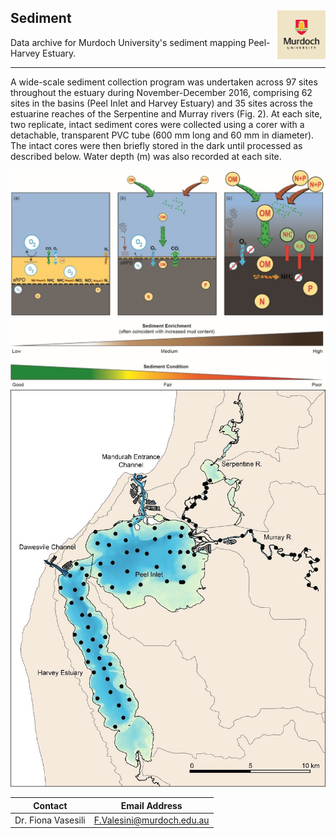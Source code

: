 ## Sediment  <img src="https://github.com/AquaticEcoDynamics/Peel_ARC/blob/master/Images/Logos/murdoch.png" width="77.5" height="77.5" align="right">

Data archive for Murdoch University's sediment mapping Peel-Harvey Estuary.

---

A wide-scale sediment collection program was undertaken across 97 sites throughout the estuary during November-December 2016, comprising 62 sites in the basins (Peel Inlet and Harvey Estuary) and 35 sites across the estuarine reaches of the Serpentine and Murray rivers (Fig. 2).
At each site, two replicate, intact sediment cores were collected using a corer with a detachable, transparent PVC tube (600 mm long and 60 mm in diameter). The intact cores were then briefly stored in the dark until processed as described below. Water depth (m) was also recorded at each site.



<img src="https://github.com/AquaticEcoDynamics/Peel_ARC/blob/master/Images/sed1.jpg">


<img src="https://github.com/AquaticEcoDynamics/Peel_ARC/blob/master/Images/sed2.jpg">

| Contact           |Email Address            |
|------------------|-------------------------|
|Dr. Fiona Vasesili|F.Valesini@murdoch.edu.au|
